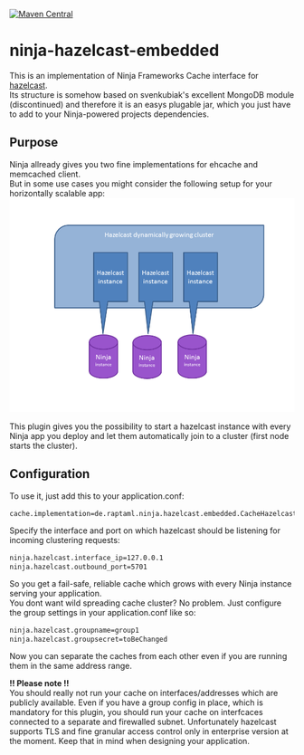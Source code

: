[![Maven Central](https://maven-badges.herokuapp.com/maven-central/de.raptaml/ninja-hazelcast-embedded/badge.svg)](https://maven-badges.herokuapp.com/maven-central/de.raptaml/ninja-hazelcast-embedded)

# ninja-hazelcast-embedded

This is an implementation of Ninja Frameworks Cache interface for [hazelcast][2].  
Its structure is somehow based on svenkubiak's excellent MongoDB module (discontinued) and therefore it is an easys plugable jar, which you just have to add to your Ninja-powered projects dependencies.
## Purpose
Ninja allready gives you two fine implementations for ehcache and memcached client.  
But in some use cases you might consider the following setup for your horizontally scalable app:  
![alt tag](https://github.com/raptaml/ninja-hazelcast-embedded/blob/master/hazelcast.png)

This plugin gives you the possibility to start a hazelcast instance with every Ninja app you deploy and let them automatically join to a cluster (first node starts the cluster).
## Configuration
To use it, just add this to your application.conf:
```
cache.implementation=de.raptaml.ninja.hazelcast.embedded.CacheHazelcastImpl
```
Specify the interface and port on which hazelcast should be listening for incoming clustering requests:
```
ninja.hazelcast.interface_ip=127.0.0.1
ninja.hazelcast.outbound_port=5701
```
So you get a fail-safe, reliable cache which grows with every Ninja instance serving your application.  
You dont want wild spreading cache cluster? No problem. Just configure the group settings in your application.conf like so:  
```
ninja.hazelcast.groupname=group1
ninja.hazelcast.groupsecret=toBeChanged
```
Now you can separate the caches from each other even if you are running them in the same address range.  

**!! Please note !!**  
You should really not run your cache on interfaces/addresses which are publicly available. Even if you have a group config in place, which is mandatory for this plugin, you should run your cache on interfcaces connected to a separate and firewalled subnet.
Unfortunately hazelcast supports TLS and fine granular access control only in enterprise version at the moment.
Keep that in mind when designing your application.







[2]: http://www.hazelcast.org/
[3]: https://github.com/mongodb/morphia/wiki/GettingStarted
